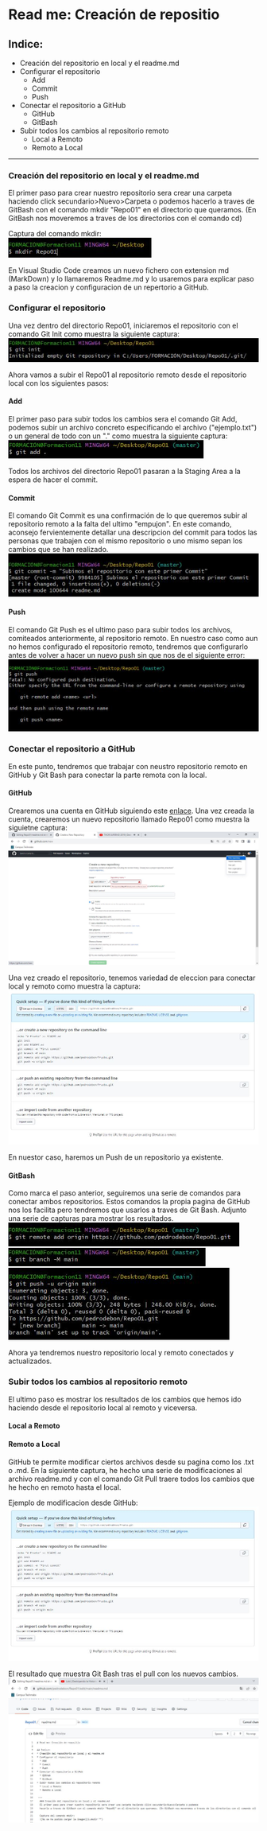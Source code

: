 # Read me: Creación de repositio

## Indice: 
* Creación del repositorio en local y el readme.md
* Configurar el repositorio
  * Add
  * Commit
  * Push
* Conectar el repositorio a GitHub
  * GitHub
  * GitBash
* Subir todos los cambios al repositorio remoto
  * Local a Remoto
  * Remoto a Local
  
 ---
  ### Creación del repositorio en local y el readme.md
  El primer paso para crear nuestro repositorio sera crear una carpeta haciendo click secundario>Nuevo>Carpeta o podemos 
  hacerlo a traves de GitBash con el comando mkdir "Repo01" en el directorio que queramos. (En GitBash nos moveremos a traves de los directorios con el comando cd)
  
  Captura del comando mkdir:  
  ![No se ha podido cargar la imagen](https://github.com/pedrodebon/Repo01/blob/main/Img/1.%20mkdir.JPG?raw=true "")
  
  En Visual Studio Code creamos un nuevo fichero con extension md (MarkDown) y lo llamaremos Readme.md y lo usaremos para explicar paso a paso la creacion 
  y configuracion de un repertorio a GitHub. 
  
  ### Configurar el repositorio
  Una vez dentro del directorio Repo01, iniciaremos el repositorio con el comando Git Init como muestra la siguiente captura:   
  ![No se ha podido cargar la imagen](https://github.com/pedrodebon/Repo01/blob/main/Img/2.%20init.JPG?raw=true "")
  
  Ahora vamos a subir el Repo01 al repositorio remoto desde el repositorio local con los siguientes pasos: 
  #### Add
  El primer paso para subir todos los cambios sera el comando Git Add, podemos subir un archivo concreto especificando el archivo ("ejemplo.txt") o un general de 
  todo con un "." como muestra la siguiente captura:  
  ![No se ha podido cargar la imagen](https://github.com/pedrodebon/Repo01/blob/main/Img/3.%20add.JPG?raw=true "")
  
  Todos los archivos del directorio Repo01 pasaran a la Staging Area a la espera de hacer el commit. 
  
  #### Commit
  El comando Git Commit es una confirmación de lo que queremos subir al repositorio remoto a la falta del ultimo "empujon". En este comando, aconsejo fervientemente 
  detallar una descripcion del commit para todos las personas que trabajen con el mismo repositorio o uno mismo sepan los cambios que se han realizado.  
  ![No se ha podido cargar la imagen](https://github.com/pedrodebon/Repo01/blob/main/Img/5.%20commit.JPG?raw=true "")
  
  #### Push
  El comando Git Push es el ultimo paso para subir todos los archivos, comiteados anteriormente,  al repositorio remoto. En nuestro caso como aun no hemos configurado 
  el repositorio remoto, tendremos que configurarlo antes de volver a hacer un nuevo push sin que nos de el siguiente error:  
  ![No se ha podido cargar la imagen](https://github.com/pedrodebon/Repo01/blob/main/Img/6.%20push.JPG?raw=true "")
  
  ### Conectar el repositorio a GitHub
  En este punto, tendremos que trabajar con neustro repositorio remoto en GitHub y Git Bash para conectar la parte remota con la local. 
  #### GitHub
  Crearemos una cuenta en GitHub siguiendo este [enlace](https://github.com/signup?ref_cta=Sign+up&ref_loc=header+logged+out&ref_page=%2F&source=header-home). Una 
  vez creada la cuenta, crearemos un nuevo repositorio llamado Repo01 como muestra la siguietne captura:  
  ![No se ha podido cargar la imagen](https://github.com/pedrodebon/Repo01/blob/main/Img/10.%20new%20repo.JPG?raw=true "")
  
  Una vez creado el repositorio, tenemos variedad de eleccion para conectar local y remoto como muestra la captura:  
  ![No se ha podido cargar la imagen](https://github.com/pedrodebon/Repo01/blob/main/Img/11.%20conexion.JPG?raw=true "")
  
  En nuestor caso, haremos un Push de un repositorio ya existente. 
  
  #### GitBash
  Como marca el paso anterior, seguiremos una serie de comandos para conectar ambos repositorios. Estos comandos la propia pagina de GitHub nos los facilita
  pero tendremos que usarlos a traves de Git Bash. Adjunto una serie de capturas para mostrar los resultados.  
  ![No se ha podido cargar la imagen](https://github.com/pedrodebon/Repo01/blob/main/Img/7.%20remote.JPG?raw=true "")  
  ![No se ha podido cargar la imagen](https://github.com/pedrodebon/Repo01/blob/main/Img/8.%20branch.JPG?raw=true "")  
  ![No se ha podido cargar la imagen](https://github.com/pedrodebon/Repo01/blob/main/Img/9.%20push%20main.JPG?raw=true "")
  
  Ahora ya tendremos nuestro repositorio local y remoto conectados y actualizados. 
  
  ### Subir todos los cambios al repositorio remoto
  El ultimo paso es mostrar los resultados de los cambios que hemos ido haciendo desde el repositorio local al remoto y viceversa. 
  
  #### Local a Remoto
  
  
  #### Remoto a Local
  GitHub te permite modificar ciertos archivos desde su pagina como los .txt o .md. En la siguiente captura, he hecho una serie de modificaciones al 
  archivo readme.md y con el comando Git Pull traere todos los cambios que he hecho en remoto hasta el local. 
  
  Ejemplo de modificacion desde GitHub:  
  ![No se ha podido cargar la imagen](https://github.com/pedrodebon/Repo01/blob/main/Img/11.%20conexion.JPG?raw=true "")
  
  El resultado que muestra Git Bash tras el pull con los nuevos cambios.  
  ![No se ha podido cargar la imagen](https://github.com/pedrodebon/Repo01/blob/main/Img/12.%20remoto%20a%20local.JPG?raw=true "")
  
